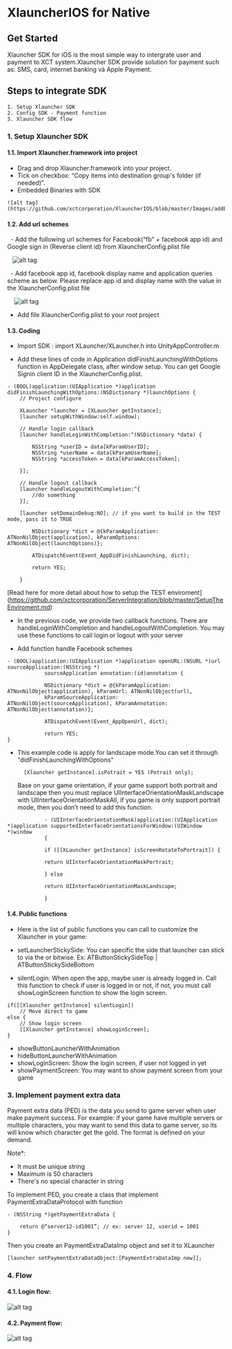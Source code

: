# XlauncherIOS for Native

## Get Started

Xlauncher SDK for iOS is the most simple way to intergrate user and payment to XCT system.Xlauncher SDK provide solution for payment such as: SMS, card, internet banking và Apple Payment.

## Steps to integrate SDK

    1. Setup Xlauncher SDK
    2. Config SDK - Payment function
    3. Xlauncher SDK flow

### 1. Setup Xlauncher SDK
#### 1.1. Import Xlauncher.framework into project

   - Drag and drop Xlauncher.framework into your project.
   - Tick on checkbox: “Copy items into destination group's folder (if needed)”.
   - Embedded Binaries with SDK

    ![alt tag](https://github.com/xctcorporation/XlauncherIOS/blob/master/Images/addEmbled.png)

#### 1.2. Add url schemes

   - Add the following url schemes for Facebook(“fb” + facebook app id) and Google sign in (Reverse client id) from XlauncherConfig.plist file
    
    ![alt tag](https://github.com/xctcorporation/XlauncherIOS/blob/master/Images/addFbSchemes.png)

   - Add facebook app id, facebook display name and application queries scheme as below. Please replace app id and display name with the value in the XlauncherConfig.plist file 
   
     ![alt tag](https://github.com/xctcorporation/XlauncherIOS/blob/master/Images/addFbId.png)

   - Add file XlauncherConfig.plist to your root project

#### 1.3. Coding

- Import SDK : import XLauncher/XLauncher.h into UnityAppController.m

- Add these lines of code in Application didFinishLaunchingWithOptions function in AppDelegate class, after window setup. You can get Google Signin client ID in the XlauncherConfig.plist.

```
- (BOOL)application:(UIApplication *)application didFinishLaunchingWithOptions:(NSDictionary *)launchOptions {
	// Project configure

	XLauncher *launcher = [XLauncher getInstance];
	[launcher setupWithWindow:self.window];
	
	// Handle login callback
	[launcher handleLoginWithCompletion:^(NSDictionary *data) { 
	
		NSString *userID = data[kParamUserID];
		NSString *userName = data[kParamUserName];
		NSString *accessToken = data[kParamAccessToken]; 
	
	}]; 

	// Handle logout callback
	[launcher handleLogoutWithCompletion:^{ 
		//do something
	}];
	
	[launcher setDomainDebug:NO]; // if you want to build in the TEST mode, pass it to TRUE

        NSDictionary *dict = @{kParamApplication: ATNonNilObject(application), kParamOptions: ATNonNilObject(launchOptions)}; 

        ATDispatchEvent(Event_AppDidFinishLaunching, dict);    

        return YES;
	
	}

```
[Read here for more detail about how to setup the TEST enviroment] (https://github.com/xctcorporation/ServerIntegration/blob/master/SetupTheEnviroment.md)

- In the previous code, we provide two callback functions. There are handleLoginWithCompletion and handleLogoutWithCompletion. You may use these functions to call login or logout with your server
            
- Add function handle Facebook schemes 

```
- (BOOL)application:(UIApplication *)application openURL:(NSURL *)url sourceApplication:(NSString *)
            sourceApplication annotation:(id)annotation { 

            NSDictionary *dict = @{kParamApplication: ATNonNilObject(application), kParamUrl: ATNonNilObject(url), 
            kParamSourceApplication: ATNonNilObject(sourceApplication), kParamAnnotation: ATNonNilObject(annotation)}; 

            ATDispatchEvent(Event_AppOpenUrl, dict); 

            return YES; 
}
```

- This example code is apply for landscape mode.You can set it through "didFinishLaunchingWithOptions"

		[Xlauncher getInstance].isPotrait = YES (Potrait only);
		
	Base on your game orientation, if your game support both portrait and landscape then you must replace UIInterfaceOrientationMaskLandscape with UIInterfaceOrientationMaskAll, if you game is only support portrait mode, then you don’t need to add this function.
	
```
			- (UIInterfaceOrientationMask)application:(UIApplication *)application supportedInterfaceOrientationsForWindow:(UIWindow *)window
            { 

            if ([[XLauncher getInstance] isScreenRotateToPortrait]) { 

            return UIInterfaceOrientationMaskPortrait; 

            } else 	
            
            return UIInterfaceOrientationMaskLandscape; 
            
            } 
```

#### 1.4. Public functions
- Here is the list of public functions you can call to customize the Xlauncher in your game: 

* setLauncherStickySide: You can specific the side that launcher can stick to via the or bitwise. 
Ex: ATButtonStickySideTop | ATButtonStickySideBottom 

* silentLogin: When open the app, maybe user is already logged in. Call this function to check if user is logged in or not, if not, you must call showLoginScreen function to show the login screen. 

```
if([[Xlauncher getInstance] silentLogin])
	// Move direct to game
else {
	// Show login screen
	[[Xlauncher getInstance] showLoginScreen];
}
```
        
* showButtonLauncherWithAnimation 
* hideButtonLauncherWithAnimation
* showLoginScreen: Show the login screen, if user not logged in yet
* showPaymentScreen: You may want to show payment screen from your game

### 3. Implement payment extra data

Payment extra data (PED) is the data you send to game server when user make payment success. 
For example: if your game have multiple servers or multiple characters, you may want to send this data to game server, so its will know which character get the gold. The format is defined on your demand. 
    
Note*: 
* It must be unique string
* Maximum is 50 characters
* There's no special character in string

    
To implement PED, you create a class that implement PaymentExtraDataProtocol with function
```
- (NSString *)getPaymentExtraData { 

	return @“server12-id1001”; // ex: server 12, userid = 1001
}
```
Then you create an PaymentExtraDataImp object and set it to XLauncher

```
[launcher setPaymentExtraDataObject:[PaymentExtraDataImp new]];
```
    
### 4. Flow

#### 4.1. Login flow: 
![alt tag](https://github.com/xctcorporation/XlauncherIOS/blob/master/Images/loginFlow.png)

#### 4.2. Payment flow:
![alt tag](https://github.com/xctcorporation/XlauncherIOS/blob/master/Images/PaymentFlow.png)
